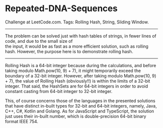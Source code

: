 # Repeated-DNA-Sequences
Challenge at LeetCode.com. Tags: Rolling Hash, String, Sliding Window.

---------------------------------------------------------------------------------------------------------------------------------------------------------------------

The problem can be solved just with hash tables of strings, in  fewer lines of code, and due to the small size of <br/>the input, 
it would be as fast as a more efficient solution, such as rolling hash. However, the purpose here is to demonstrate rolling hash. 

---------------------------------------------------------------------------------------------------------------------------------------------------------------------

Rolling Hash is a 64-bit integer because during the calculations, and before taking modulo Math.pow(10, 9) + 7), 
it might temporarily exceed the boundary of a 32-bit integer. However, after taking modulo Math.pow(10, 9) + 7), the value of Rolling Hash
(obviously!!) is within the limits of a 32-bit integer. That said, the HashSets are for 64-bit integers in order to avoid constant
casting from 64-bit integer to 32-bit integer. 

This, of course concerns those of the languages in the presented solutions that have distinct in-built types for 32-bit and 64-bit integers, namely, 
Java, C++, C#, Kotlin and Golang. As for JavaScript and TypeScript, the solution just uses their in-built number, which is double-precision 64-bit binary format IEEE 754.
